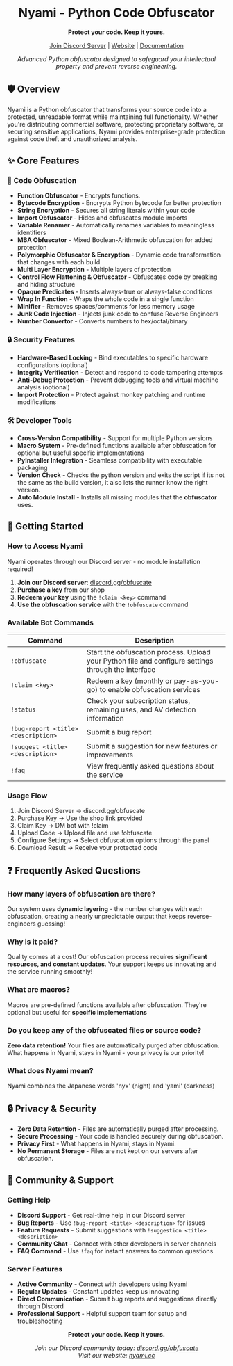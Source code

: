 <div align="center">
  
# Nyami - Python Code Obfuscator


**Protect your code. Keep it yours.**

[Join Discord Server](https://discord.nyami.cc) | [Website](https://nyami.cc) | [Documentation](https://documentation.nyami.cc)

*Advanced Python obfuscator designed to safeguard your intellectual property and prevent reverse engineering.*

</div>

## 🛡️ Overview

Nyami is a Python obfuscator that transforms your source code into a protected, unreadable format while maintaining full functionality. Whether you're distributing commercial software, protecting proprietary software, or securing sensitive applications, Nyami provides enterprise-grade protection against code theft and unauthorized analysis.

## ✨ Core Features

### 🔐 **Code Obfuscation**
- **Function Obfuscator** - Encrypts functions.
- **Bytecode Encryption** - Encrypts Python bytecode for better protection
- **String Encryption** - Secures all string literals within your code
- **Import Obfuscator** - Hides and obfuscates module imports
- **Variable Renamer** - Automatically renames variables to meaningless identifiers
- **MBA Obfuscator** - Mixed Boolean-Arithmetic obfuscation for added protection
- **Polymorphic Obfuscator & Encryption** - Dynamic code transformation that changes with each build
- **Multi Layer Encryption** - Multiple layers of protection
- **Control Flow Flattening & Obfuscator** - Obfuscates code by breaking and hiding structure
- **Opaque Predicates** - Inserts always-true or always-false conditions
- **Wrap In Function** - Wraps the whole code in a single function
- **Minifier** - Removes spaces/comments for less memory usage
- **Junk Code Injection** - Injects junk code to confuse Reverse Engineers
- **Number Convertor** - Converts numbers to hex/octal/binary

### 🔒 **Security Features**
- **Hardware-Based Locking** - Bind executables to specific hardware configurations (optional)
- **Integrity Verification** - Detect and respond to code tampering attempts
- **Anti-Debug Protection** - Prevent debugging tools and virtual machine analysis (optional)
- **Import Protection** - Protect against monkey patching and runtime modifications
  
### 🛠️ **Developer Tools**
- **Cross-Version Compatibility** - Support for multiple Python versions
- **Macro System** - Pre-defined functions available after obfuscation for optional but useful specific implementations
- **PyInstaller Integration** - Seamless compatibility with executable packaging
- **Version Check** - Checks the python version and exits the script if its not the same as the build version, it also lets the runner know the right version.
- **Auto Module Install** - Installs all missing modules that the **obfuscator** uses.

## 🚀 Getting Started

### How to Access Nyami

Nyami operates through our Discord server - no module installation required!

1. **Join our Discord server**: [discord.gg/obfuscate](https://discord.nyami.cc)
2. **Purchase a key** from our shop
3. **Redeem your key** using the `!claim <key>` command
4. **Use the obfuscation service** with the `!obfuscate` command

### Available Bot Commands

| Command | Description |
|---------|-------------|
| `!obfuscate` | Start the obfuscation process. Upload your Python file and configure settings through the interface |
| `!claim <key>` | Redeem a key (monthly or pay-as-you-go) to enable obfuscation services |
| `!status` | Check your subscription status, remaining uses, and AV detection information |
| `!bug-report <title> <description>` | Submit a bug report |
| `!suggest <title> <description>` | Submit a suggestion for new features or improvements |
| `!faq` | View frequently asked questions about the service |

### Usage Flow

1. Join Discord Server → discord.gg/obfuscate
2. Purchase Key → Use the shop link provided
3. Claim Key → DM bot with !claim <key>
4. Upload Code → Upload file and use !obfuscate 
5. Configure Settings → Select obfuscation options through the panel
6. Download Result → Receive your protected code

## ❓ Frequently Asked Questions

### **How many layers of obfuscation are there?**
Our system uses **dynamic layering** - the number changes with each obfuscation, creating a nearly unpredictable output that keeps reverse-engineers guessing!

### **Why is it paid?**
Quality comes at a cost! Our obfuscation process requires **significant resources, and constant updates**. Your support keeps us innovating and the service running smoothly!

### **What are macros?**
Macros are pre-defined functions available after obfuscation. They're optional but useful for **specific implementations**

### **Do you keep any of the obfuscated files or source code?**
**Zero data retention!** Your files are automatically purged after obfuscation. What happens in Nyami, stays in Nyami - your privacy is our priority!

### **What does Nyami mean?**
Nyami combines the Japanese words 'nyx' (night) and 'yami' (darkness)

## 🔒 Privacy & Security

- **Zero Data Retention** - Files are automatically purged after processing.
- **Secure Processing** - Your code is handled securely during obfuscation.
- **Privacy First** - What happens in Nyami, stays in Nyami.
- **No Permanent Storage** - Files are not kept on our servers after obfuscation.

## 🤝 Community & Support

### Getting Help
- **Discord Support** - Get real-time help in our Discord server
- **Bug Reports** - Use `!bug-report <title> <description>` for issues
- **Feature Requests** - Submit suggestions with `!suggestion <title> <description>`
- **Community Chat** - Connect with other developers in server channels
- **FAQ Command** - Use `!faq` for instant answers to common questions

### Server Features
- **Active Community** - Connect with developers using Nyami  
- **Regular Updates** - Constant updates keep us innovating
- **Direct Communication** - Submit bug reports and suggestions directly through Discord
- **Professional Support** - Helpful support team for setup and troubleshooting


<div align="center">

**Protect your code. Keep it yours.**

*Join our Discord community today: [discord.gg/obfuscate](https://discord.nyami.cc)*  
*Visit our website: [nyami.cc](https://nyami.cc)*

</div>
